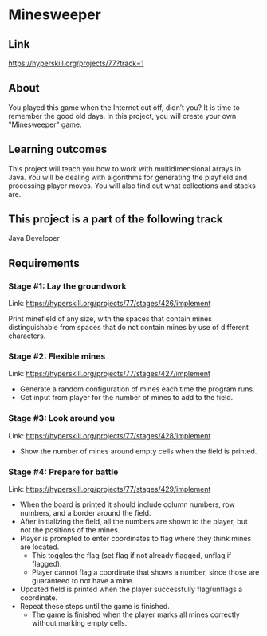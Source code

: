 # Minesweeper

## Link
https://hyperskill.org/projects/77?track=1

## About
You played this game when the Internet cut off, didn’t you? It is time to remember the good old days. In this project, you will create your own "Minesweeper" game.

## Learning outcomes
This project will teach you how to work with multidimensional arrays in Java. You will be dealing with algorithms for generating the playfield and processing player moves. You will also find out what collections and stacks are.

## This project is a part of the following track
Java Developer

## Requirements

### Stage #1: Lay the groundwork
Link: https://hyperskill.org/projects/77/stages/426/implement

Print minefield of any size, with the spaces that contain mines distinguishable from spaces that do not contain mines by use of different characters.

### Stage #2: Flexible mines
Link: https://hyperskill.org/projects/77/stages/427/implement

- Generate a random configuration of mines each time the program runs.
- Get input from player for the number of mines to add to the field.

### Stage #3: Look around you
Link: https://hyperskill.org/projects/77/stages/428/implement

- Show the number of mines around empty cells when the field is printed.

### Stage #4: Prepare for battle
Link: https://hyperskill.org/projects/77/stages/429/implement

- When the board is printed it should include column numbers, row numbers, and a border around the field.
- After initializing the field, all the numbers are shown to the player, but not the positions of the mines.
- Player is prompted to enter coordinates to flag where they think mines are located.
  - This toggles the flag (set flag if not already flagged, unflag if flagged).
  - Player cannot flag a coordinate that shows a number, since those are guaranteed to not have a mine.
- Updated field is printed when the player successfully flag/unflags a coordinate.
- Repeat these steps until the game is finished.
  - The game is finished when the player marks all mines correctly without marking empty cells.
  